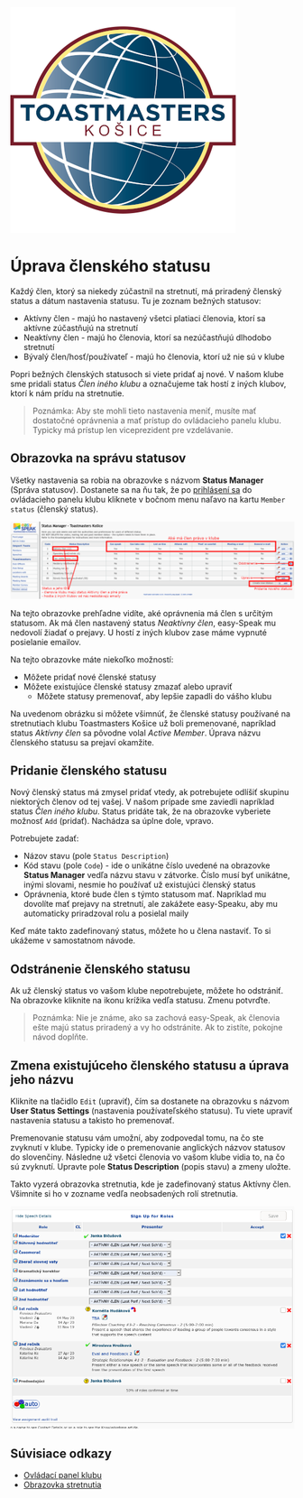 ![Logo Toastmasters Košice][logo]
# Úprava členského statusu
Každý člen, ktorý sa niekedy zúčastnil na stretnutí, má priradený členský status a dátum nastavenia statusu. Tu je zoznam bežných statusov:
- Aktívny člen - majú ho nastavený všetci platiaci členovia, ktorí sa aktívne zúčastňujú na stretnutí
- Neaktívny člen - majú ho členovia, ktorí sa nezúčastňujú dlhodobo stretnutí
- Bývalý člen/hosť/používateľ - majú ho členovia, ktorí už nie sú v klube

Popri bežných členských statusoch si viete pridať aj nové. V našom klube sme pridali status *Člen iného klubu* a označujeme tak hostí z iných klubov, ktorí k nám prídu na stretnutie.

> Poznámka: Aby ste mohli tieto nastavenia meniť, musíte mať dostatočné oprávnenia a mať prístup do ovládacieho panelu klubu. Typicky má prístup len viceprezident pre vzdelávanie.

## Obrazovka na správu statusov
Všetky nastavenia sa robia na obrazovke s názvom **Status Manager** (Správa statusov). Dostanete sa na ňu tak, že po [prihlásení sa][ovladaci-panel-klubu] do ovládacieho panelu klubu kliknete v bočnom menu naľavo na kartu `Member status` (členský status).

![Správa členských statusov][sprava-clenskych-statusov]

Na tejto obrazovke prehľadne vidíte, aké oprávnenia má člen s určitým statusom. Ak má člen nastavený status *Neaktívny člen*, easy-Speak mu nedovolí žiadať o prejavy. U hostí z iných klubov zase máme vypnuté posielanie emailov.

Na tejto obrazovke máte niekoľko možností:
- Môžete pridať nové členské statusy
- Môžete existujúce členské statusy zmazať alebo upraviť
    - Môžete statusy premenovať, aby lepšie zapadli do vášho klubu

Na uvedenom obrázku si môžete všimnúť, že členské statusy používané na stretnutiach klubu Toastmasters Košice už boli premenované, napríklad status *Aktívny člen* sa pôvodne volal *Active Member*. Úprava názvu členského statusu sa prejaví okamžite.

## Pridanie členského statusu
Nový členský status má zmysel pridať vtedy, ak potrebujete odlíšiť skupinu niektorých členov od tej vašej. V našom prípade sme zaviedli napríklad status *Člen iného klubu*. Status pridáte tak, že na obrazovke vyberiete možnosť `Add` (pridať). Nachádza sa úplne dole, vpravo.

Potrebujete zadať:
- Názov stavu (pole `Status Description`)
- Kód stavu (pole `Code`) - ide o unikátne číslo uvedené na obrazovke **Status Manager** vedľa názvu stavu v zátvorke. Číslo musí byť unikátne, inými slovami, nesmie ho používať už existujúci členský status
- Oprávnenia, ktoré bude člen s týmto statusom mať. Napríklad mu dovolíte mať prejavy na stretnutí, ale zakážete easy-Speaku, aby mu automaticky priradzoval rolu a posielal maily

Keď máte takto zadefinovaný status, môžete ho u člena nastaviť. To si ukážeme v samostatnom návode.

## Odstránenie členského statusu
Ak už členský status vo vašom klube nepotrebujete, môžete ho odstrániť. Na obrazovke kliknite na ikonu krížika vedľa statusu. Zmenu potvrďte.

> Poznámka: Nie je známe, ako sa zachová easy-Speak, ak členovia ešte majú status priradený a vy ho odstránite. Ak to zistíte, pokojne návod doplňte.

## Zmena existujúceho členského statusu a úprava jeho názvu
Kliknite na tlačidlo `Edit` (upraviť), čím sa dostanete na obrazovku s názvom **User Status Settings** (nastavenia používateľského statusu). Tu viete upraviť nastavenia statusu a takisto ho premenovať.

Premenovanie statusu vám umožní, aby zodpovedal tomu, na čo ste zvyknutí v klube. Typicky ide o premenovanie anglických názvov statusov do slovenčiny. Následne už všetci členovia vo vašom klube vidia to, na čo sú zvyknutí. Upravte pole **Status Description** (popis stavu) a zmeny uložte.

Takto vyzerá obrazovka stretnutia, kde je zadefinovaný status Aktívny člen. Všimnite si ho v zozname vedľa neobsadených rolí stretnutia.

![Členský status v slovenčine][clensky-status-v-slovencine]

## Súvisiace odkazy
- [Ovládací panel klubu][ovladaci-panel-klubu]
- [Obrazovka stretnutia][obrazovka-stretnutia]

[logo]: https://github.com/toastmasters-kosice/graficke-podklady/raw/main/Log%C3%A1/%C5%A0tandardn%C3%A9%20zmen%C5%A1en%C3%A9%20logo%20TMKE.png "Logo Toastmasters Košice"
[sprava-clenskych-statusov]: https://github.com/toastmasters-kosice/graficke-podklady/raw/main/Sn%C3%ADmky%20obrazovky/easy-Speak/Ovl%C3%A1dac%C3%AD%20panel%20klubu/%C4%8Clensk%C3%BD%20status.png "Správa členských statusov"
[clensky-status-v-slovencine]: https://github.com/toastmasters-kosice/graficke-podklady/raw/main/Sn%C3%ADmky%20obrazovky/easy-Speak/Ovl%C3%A1dac%C3%AD%20panel%20klubu/Role%20stretnutia%20v%20sloven%C4%8Dine.png "Členský status v slovenčine"
[ovladaci-panel-klubu]: 001%20Ovl%C3%A1dac%C3%AD%20panel%20klubu.md "Ovládací panel klubu"
[obrazovka-stretnutia]: ../Spr%C3%A1va%20stretnutia/001%20Obrazovka%20stretnutia.md "Obrazovka stretnutia"